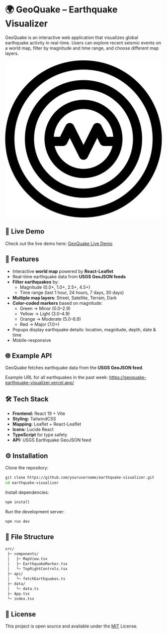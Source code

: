 
# 🌍 GeoQuake – Earthquake Visualizer

GeoQuake is an interactive web application that visualizes global earthquake activity in real-time. Users can explore recent seismic events on a world map, filter by magnitude and time range, and choose different map layers.  


![GeoQuake Screenshot](public/logo.png)


## 🔗 Live Demo

Check out the live demo here: [GeoQuake Live Demo](https://geoquake-earthquake-visualizer.vercel.app/)


## 🚀 Features

- Interactive **world map** powered by **React-Leaflet**
- Real-time earthquake data from **USGS GeoJSON feeds**
- **Filter earthquakes** by:
  - Magnitude (0.0+, 1.0+, 2.5+, 4.5+)
  - Time range (last 1 hour, 24 hours, 7 days, 30 days)
- **Multiple map layers**: Street, Satellite, Terrain, Dark
- **Color-coded markers** based on magnitude:
  - Green → Minor (0.0–2.9)
  - Yellow → Light (3.0–4.9)
  - Orange → Moderate (5.0–6.9)
  - Red → Major (7.0+)
- Popups display earthquake details: location, magnitude, depth, date & time
- Mobile-responsive


## 🌐 Example API

GeoQuake fetches earthquake data from the **USGS GeoJSON feed**.  

Example URL for all earthquakes in the past week: https://geoquake-earthquake-visualizer.vercel.app/


## 🛠️ Tech Stack

- **Frontend:** React 19 + Vite
- **Styling:** TailwindCSS
- **Mapping:** Leaflet + React-Leaflet
- **Icons:** Lucide React
- **TypeScript** for type safety
- **API:** USGS Earthquake GeoJSON feed


## ⚙️ Installation

Clone the repository:
```bash
git clone https://github.com/yourusername/earthquake-visualizer.git
cd earthquake-visualizer
```

Install dependencies:
```bash
npm install
```

Run the development server:
```bash
npm run dev
```

## 📂 File Structure

```
src/
 ├─ components/
 │   ├─ MapView.tsx
 │   ├─ EarthquakeMarker.tsx
 │   └─ TopRightControls.tsx
 ├─ api/
 │   └─ fetchEarthquakes.ts
 ├─ data/
 │   └─ data.ts
 ├─ App.tsx
 └─ index.tsx
```
## 📄 License
This project is open source and available under the
[MIT](https://choosealicense.com/licenses/mit/)
License.

